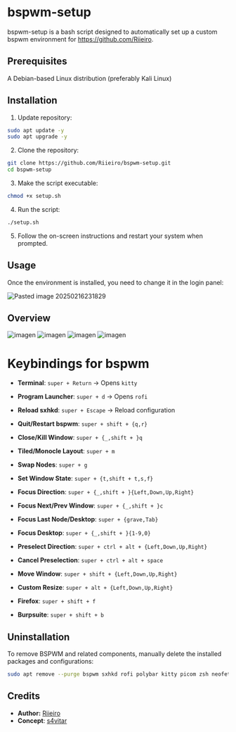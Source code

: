 
# bspwm-setup

bspwm-setup is a bash script designed to automatically set up a custom bspwm environment for https://github.com/Riieiro. 

## Prerequisites

A Debian-based Linux distribution (preferably Kali Linux)

## Installation

1. Update repository:
```bash
sudo apt update -y
sudo apt upgrade -y
```
2. Clone the repository:  
```bash
git clone https://github.com/Riieiro/bspwm-setup.git
cd bspwm-setup
```
3. Make the script executable:
```bash
chmod +x setup.sh
```
4. Run the script:
```bash
./setup.sh
```
5. Follow the on-screen instructions and restart your system when prompted.

## Usage

Once the environment is installed, you need to change it in the login panel:

![Pasted image 20250216231829](https://github.com/user-attachments/assets/4bd65aef-2148-4732-80a0-1b191f0169af)

## Overview
![imagen](https://github.com/user-attachments/assets/5d27f12c-ae04-4808-b329-91f8deff3794)
![imagen](https://github.com/user-attachments/assets/9708ab8a-362a-44bf-a1cb-fcc62cd5891a)
![imagen](https://github.com/user-attachments/assets/a28a5c37-6828-4a18-abfe-b2e24cabbdae)
![imagen](https://github.com/user-attachments/assets/02128d09-a90e-4ee0-886f-4cc5f5cf1eb6)

# Keybindings for bspwm

- **Terminal**: `super + Return` → Opens `kitty`
- **Program Launcher**: `super + d` → Opens `rofi`
- **Reload sxhkd**: `super + Escape` → Reload configuration

- **Quit/Restart bspwm**: `super + shift + {q,r}`
- **Close/Kill Window**: `super + {_,shift + }q`
- **Tiled/Monocle Layout**: `super + m`
- **Swap Nodes**: `super + g`
- **Set Window State**: `super + {t,shift + t,s,f}`

- **Focus Direction**: `super + {_,shift + }{Left,Down,Up,Right}`
- **Focus Next/Prev Window**: `super + {_,shift + }c`
- **Focus Last Node/Desktop**: `super + {grave,Tab}`
- **Focus Desktop**: `super + {_,shift + }{1-9,0}`

- **Preselect Direction**: `super + ctrl + alt + {Left,Down,Up,Right}`
- **Cancel Preselection**: `super + ctrl + alt + space`

- **Move Window**: `super + shift + {Left,Down,Up,Right}`
- **Custom Resize**: `super + alt + {Left,Down,Up,Right}`

- **Firefox**: `super + shift + f`
- **Burpsuite**: `super + shift + b`

## Uninstallation

To remove BSPWM and related components, manually delete the installed packages and configurations:

```bash
sudo apt remove --purge bspwm sxhkd rofi polybar kitty picom zsh neofetch bat lsd -y rm -rf ~/.config/bspwm ~/.config/sxhkd ~/.config/polybar ~/.config/rofi ~/.config/kitty ~/.config/picom ~/.zshrc ~/.p10k.zsh ~/Pictures/Wallpapers ~/.local/share/fonts
```

## Credits

- **Author:** [Riieiro](https://github.com/Riieiro)
- **Concept**: [s4vitar](https://hack4u.io/cursos/personalizacion-de-entorno-en-linux/) 
